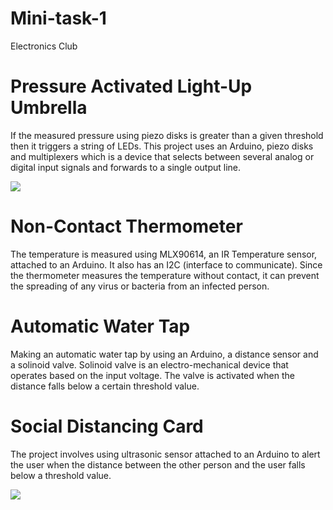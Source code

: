 # Mini-task-1
Electronics Club
# Pressure Activated Light-Up Umbrella
If the measured pressure using piezo disks is greater than a given threshold then it triggers a string of LEDs. This project uses an Arduino, piezo disks and multiplexers which is a device that selects between several analog or digital input signals and forwards to a single output line.

![](https://cdn.instructables.com/FNK/Z2Q9/H1JUIZ97/FNKZ2Q9H1JUIZ97.LARGE.jpg?auto=webp&frame=1&width=318&height=1024&fit=bounds)

# Non-Contact Thermometer
The temperature is measured using MLX90614, an IR Temperature sensor, attached to an Arduino. It also has an I2C (interface to communicate). Since the thermometer measures the temperature without contact, it can prevent the spreading of any virus or bacteria from an infected person. 

# Automatic Water Tap
Making an automatic water tap by using an Arduino, a distance sensor and a solinoid valve. Solinoid valve is an electro-mechanical device that operates based on the input voltage. The valve is activated when the distance falls below a certain threshold value.

# Social Distancing Card
The project involves using ultrasonic sensor attached to an Arduino to alert the user when the distance between the other person and the user falls below a threshold value. 

![](https://hackster.imgix.net/uploads/attachments/1111129/img_20200429_181122_IFnN4xRHBn.jpg?auto=compress%2Cformat&w=740&h=555&fit=max)

#


